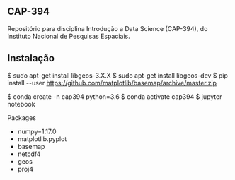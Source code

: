## CAP-394
Repositório para disciplina Introdução a Data Science (CAP-394), do Instituto Nacional de Pesquisas Espaciais.

## Instalação

$ sudo apt-get install libgeos-3.X.X
$ sudo apt-get install libgeos-dev
$ pip install --user https://github.com/matplotlib/basemap/archive/master.zip

$ conda create -n cap394 python=3.6
$ conda activate cap394
$ jupyter notebook

Packages
- numpy=1.17.0
- matplotlib.pyplot
- basemap
- netcdf4
- geos
- proj4



